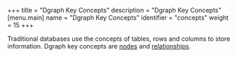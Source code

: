 +++
title = "Dgraph Key Concepts"
description = "Dgraph Key Concepts"
[menu.main]
    name = "Dgraph Key Concepts"
    identifier = "concepts"
    weight = 15
+++

Traditional databases use the concepts of tables, rows and columns to store information. Dgraph key concepts are [nodes](#node) and [relationships](#relationship).
